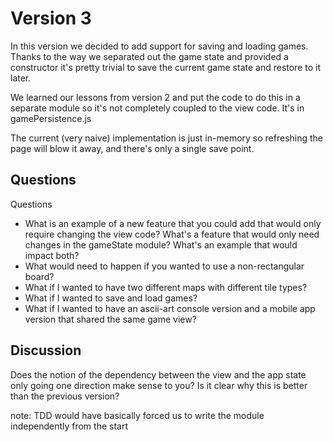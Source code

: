 # Version 3

In this version we decided to add support for saving and loading games.
Thanks to the way we separated out the game state and provided a constructor
it's pretty trivial to save the current game state and restore to it later.

We learned our lessons from version 2 and put the code to do this in a separate
module so it's not completely coupled to the view code. It's in gamePersistence.js

The current (very naive) implementation is just in-memory so refreshing the
page will blow it away, and there's only a single save point. 

## Questions

Questions
   * What is an example of a new feature that you could add that would only
     require changing the view code? What's a feature that would only need
     changes in the gameState module? What's an example that would impact both?
   * What would need to happen if you wanted to use a non-rectangular board?
   * What if I wanted to have two different maps with different tile types?
   * What if I wanted to save and load games?
   * What if I wanted to have an ascii-art console version and a mobile app
     version that shared the same game view?

## Discussion

Does the notion of the dependency between the view and the app state only going
one direction make sense to you? Is it clear why this is better than the previous
version?

note: TDD would have basically forced us to write the module independently from the start